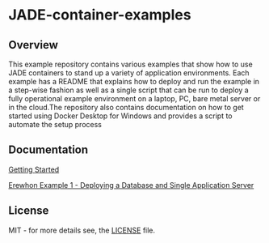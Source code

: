 # JADE-container-examples

## Overview

This example repository contains various examples that show how to use JADE containers to stand up a variety of application environments. Each example has a README that explains how to deploy and run the example in a step-wise fashion as well as a single script that can be run to deploy a fully operational example environment on a laptop, PC, bare metal server or in the cloud.The repository also contains documentation on how to get started using Docker Desktop for Windows and provides a script to automate the setup process

## Documentation

[Getting Started](./Documentation/getting-started.md)

[Erewhon Example 1 - Deploying a Database and Single Application Server](./examples/Erewhon/README.md)

## License

MIT - for more details see, the [LICENSE](./LICENSE) file.
